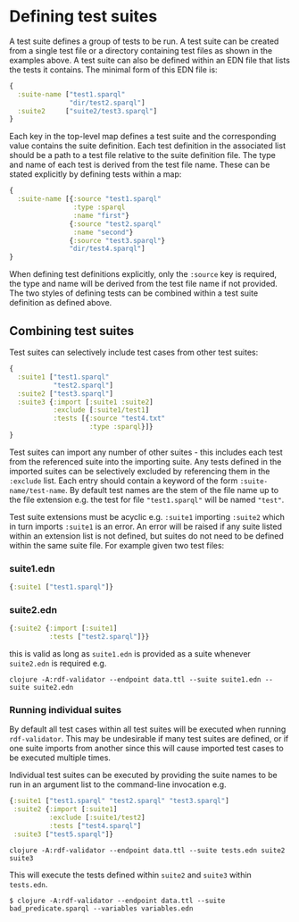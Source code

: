 # Defining test suites

A test suite defines a group of tests to be run. A test suite can be created from a single test file or a directory containing test files as shown in the
examples above. A test suite can also be defined within an EDN file that lists the tests it contains. The minimal form of this EDN file is:

```clojure
{
  :suite-name ["test1.sparql"
               "dir/test2.sparql"]
  :suite2     ["suite2/test3.sparql"]
}
```

Each key in the top-level map defines a test suite and the corresponding value contains the suite definition. Each test definition in the associated
list should be a path to a test file relative to the suite definition file. The type and name of each test is derived from the test file name. These
can be stated explicitly by defining tests within a map:

```clojure
{
  :suite-name [{:source "test1.sparql"
                :type :sparql
                :name "first"}
               {:source "test2.sparql"
                :name "second"}
               {:source "test3.sparql"}
               "dir/test4.sparql"]
}
```

When defining test definitions explicitly, only the `:source` key is required, the type and name will be derived from the test file name if not
provided. The two styles of defining tests can be combined within a test suite definition as defined above.

## Combining test suites

Test suites can selectively include test cases from other test suites:

```clojure
{
  :suite1 ["test1.sparql"
           "test2.sparql"]
  :suite2 ["test3.sparql"]
  :suite3 {:import [:suite1 :suite2]
           :exclude [:suite1/test1]
           :tests [{:source "test4.txt"
                    :type :sparql}]}
}
```

Test suites can import any number of other suites - this includes each test from the referenced suite into the importing suite. Any tests defined
in the imported suites can be selectively excluded by referencing them in the `:exclude` list. Each entry should contain a keyword of the form
`:suite-name/test-name`. By default test names are the stem of the file name up to the file extension e.g. the test for file `"test1.sparql"`
will be named `"test"`.

Test suite extensions must be acyclic e.g. `:suite1` importing `:suite2` which in turn imports `:suite1` is an error.
An error will be raised if any suite listed within an extension list is not defined, but suites do not need to be defined within the
same suite file. For example given two test files:

### suite1.edn
```clojure
{:suite1 ["test1.sparql"]}
```

### suite2.edn
```clojure
{:suite2 {:import [:suite1]
          :tests ["test2.sparql"]}}
```

this is valid as long as `suite1.edn` is provided as a suite whenever `suite2.edn` is required e.g.

    clojure -A:rdf-validator --endpoint data.ttl --suite suite1.edn --suite suite2.edn

### Running individual suites

By default all test cases within all test suites will be executed when running `rdf-validator`.
This may be undesirable if many test suites are defined, or if one suite imports from another since
this will cause imported test cases to be executed multiple times.

Individual test suites can be executed by providing the suite names to be run in an argument list
to the command-line invocation e.g.

```clojure
{:suite1 ["test1.sparql" "test2.sparql" "test3.sparql"]
 :suite2 {:import [:suite1]
          :exclude [:suite1/test2]
          :tests ["test4.sparql"]
 :suite3 ["test5.sparql"]}
```

    clojure -A:rdf-validator --endpoint data.ttl --suite tests.edn suite2 suite3

This will execute the tests defined within `suite2` and `suite3` within `tests.edn`.

    $ clojure -A:rdf-validator --endpoint data.ttl --suite bad_predicate.sparql --variables variables.edn
